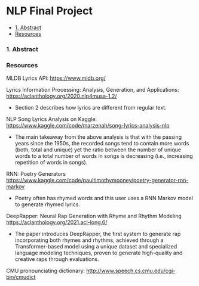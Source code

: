 # NLP Final Project 
- [1. Abstract](#1)
- [Resources](#resources)

### 1. Abstract



### Resources
MLDB Lyrics API: https://www.mldb.org/

Lyrics Information Processing: Analysis, Generation, and Applications: https://aclanthology.org/2020.nlp4musa-1.2/
- Section 2 describes how lyrics are different from regular text.

NLP Song Lyrics Analysis on Kaggle: https://www.kaggle.com/code/marzenah/song-lyrics-analysis-nlp
- The main takeaway from the above analysis is that with the passing years since the 1950s, the recorded songs tend to contain more words (both, total and unique) yet the ratio between the number of unique words to a total number of words in songs is decreasing (i.e., increasing repetition of words in songs).

RNN: Poetry Generators 
https://www.kaggle.com/code/paultimothymooney/poetry-generator-rnn-markov
- Poetry often has rhymed words and this user uses a RNN Markov model to generate rhymed lyrics.

DeepRapper: Neural Rap Generation with Rhyme and Rhythm Modeling https://aclanthology.org/2021.acl-long.6/
- The paper introduces DeepRapper, the first system to generate rap incorporating both rhymes and rhythms, achieved through a Transformer-based model using a unique dataset and specialized language modeling techniques, proven to generate high-quality and creative raps through evaluations.

CMU pronounciating dictionary: http://www.speech.cs.cmu.edu/cgi-bin/cmudict
